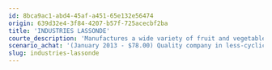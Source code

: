 ```yaml
---
id: 8bca9ac1-abd4-45af-a451-65e132e56474
origin: 639d32e4-3f84-4207-b57f-725acecbf2ba
title: 'INDUSTRIES LASSONDE'
courte_description: 'Manufactures a wide variety of fruit and vegetable juices and drinks'
scenario_achat: '(January 2013 - $78.00) Quality company in less-cyclical sector. Management has show ability to create value and owns a lot of shares (family business). Recent acquisition of Clement Pappas attractive and opens door to US market. Balance sheet reflects acquisition but large free cash flows should reduce debt rapidly. Entry barriers = brands, client relations, distribution network. Industry remains fragmented, particularly in the US = future acquisitions. Deserves similar P/E than the overall market.'
slug: industries-lassonde
---
```

